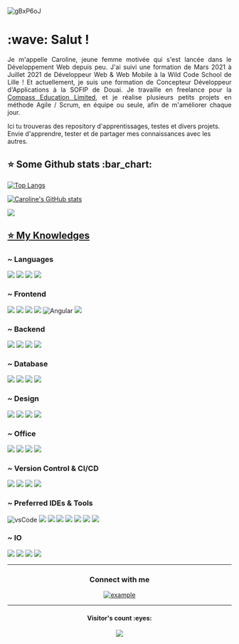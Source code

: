 ![gBxP6oJ](https://mir-s3-cdn-cf.behance.net/project_modules/max_1200/1599d7107019725.5f9d3c7bae636.gif)


<h1>:wave: Salut !</h1>
<p align="justify">Je m'appelle Caroline, jeune femme motivée qui s'est lancée dans le Développement Web depuis peu. J'ai suivi une formation de Mars 2021 à Juillet 2021 de Développeur Web & Web Mobile à la Wild Code School de Lille ! Et actuellement, je suis une formation de Concepteur Développeur d'Applications à la SOFIP de Douai. Je travaille en freelance pour la <a href="https://github.com/Compass-Education-Limited" target="_blank">Compass Education Limited</a>, et je réalise plusieurs petits projets en méthode Agile / Scrum, en équipe ou seule, afin de m'améliorer chaque jour.
  
Ici tu trouveras des repository d'apprentissages, testes et divers projets.
Envie d'apprendre, tester et de partager mes connaissances avec les autres.</p>

<h2>⭐ Some Github stats :bar_chart:</h2>

[![Top Langs](https://github-readme-stats.vercel.app/api/top-langs/?username=CaroD59&layout=compact&theme=aura&show_icons=true)](https://github.com/CaroD59/github-readme-stats)

[![Caroline's GitHub stats](https://github-readme-stats.vercel.app/api?username=CaroD59&theme=dark&show_icons=true)](https://github.com/CaroD59/github-readme-stats)

<img align="center" src="https://github-readme-streak-stats.herokuapp.com/?user=CaroD59&theme=dark">

<h2><u><b>⭐ My Knowledges</b></u></h2>

<h3>~ Languages</h3>

<p>
  <img src="https://img.shields.io/badge/Javascript-F7DF1E.svg?style=for-the-badge&logo=javascript&logoColor=black" /> 
  <img src="https://img.shields.io/badge/html-E34F26.svg?style=for-the-badge&logo=html5&logoColor=white" /> 
  <img src="https://img.shields.io/badge/css-1572B6.svg?style=for-the-badge&logo=css3&logoColor=white" />
  <img src="https://img.shields.io/badge/typescript-3178C6.svg?style=for-the-badge&logo=typescript&logoColor=white" />
</p>

<h3>~ Frontend</h3>

<p>
  <img src="https://img.shields.io/badge/styled--components-DB7093?style=for-the-badge&logo=styled-components&logoColor=white" />
  <img src="https://img.shields.io/badge/SASS%20-hotpink.svg?&style=for-the-badge&logo=SASS&logoColor=white" />
  <img src="https://img.shields.io/badge/bootstrap-7952B3.svg?style=for-the-badge&logo=bootstrap&logoColor=white" />
  <img src="https://img.shields.io/badge/reactjs-61DAFB.svg?style=for-the-badge&logo=react&logoColor=black" />
  <img alt="Angular" src="https://img.shields.io/badge/angular%20-%23DD0031.svg?&style=for-the-badge&logo=angular&logoColor=white"/>
  <img src="https://img.shields.io/badge/React_Router-CA4245?style=for-the-badge&logo=react-router&logoColor=white" />
</p>

<h3>~ Backend</h3>

<p>
  <img src="https://img.shields.io/badge/node.js-339933.svg?style=for-the-badge&logo=nodedotjs&logoColor=white" /> 
  <img src="https://img.shields.io/badge/express-000000.svg?style=for-the-badge&logo=express&logoColor=white" />
  <img src="https://img.shields.io/badge/PHP-777BB4?style=for-the-badge&logo=php&logoColor=white" />
  <img src="https://img.shields.io/badge/Laravel-FF2D20?style=for-the-badge&logo=laravel&logoColor=white" />
</p>

<h3>~ Database</h3>

<p>
  <img src="https://img.shields.io/badge/mysql-%2300f.svg?&style=for-the-badge&logo=mysql&logoColor=white"/>
  <img src="https://img.shields.io/badge/phpmyadmin-6C78AF?style=for-the-badge&logo=phpmyadmin&logoColor=white" />
  <img src="https://img.shields.io/badge/wampserver-FB7A24?style=for-the-badge&logo=wampserver&logoColor=000000" />
  <img src="https://img.shields.io/badge/Insomnia-black?style=for-the-badge&logo=insomnia&logoColor=5849BE"/>
</p>

<h3>~ Design</h3>

<p>
  <img src="https://img.shields.io/badge/adobe%20photoshop%20-%2331A8FF.svg?&style=for-the-badge&logo=adobe%20photoshop&logoColor=white"/>
  <img src="https://img.shields.io/badge/adobe%20illustrator%20-%23FF9A00.svg?&style=for-the-badge&logo=adobe%20illustrator&logoColor=white"/>
  <img src="https://img.shields.io/badge/figma%20-%23F24E1E.svg?&style=for-the-badge&logo=figma&logoColor=white"/>
  <img src="https://img.shields.io/badge/Canva%20-%2300C4CC.svg?&style=for-the-badge&logo=Canva&logoColor=white"/>
</p>
  
  <h3>~ Office</h3>

<p>
  <img src="https://img.shields.io/badge/Apache_OpenOffice-0E85CD?style=for-the-badge&logo=ApacheOpenOffice&logoColor=white" />
  <img src="https://img.shields.io/badge/Google%20Sheets-34A853?style=for-the-badge&logo=google-sheets&logoColor=white" />
  <img src="https://img.shields.io/badge/LibreOffice-18A303?style=for-the-badge&logo=LibreOffice&logoColor=white" />
  <img src="https://img.shields.io/badge/Microsoft_Office-D83B01?style=for-the-badge&logo=microsoft-office&logoColor=white" />
</p>

<h3>~ Version Control & CI/CD</h3>

<p>
  <img src="https://img.shields.io/badge/git-F05032.svg?style=for-the-badge&logo=git&logoColor=white" />
  <img src="https://img.shields.io/badge/github-181717.svg?style=for-the-badge&logo=github&logoColor=white" />
  <img src="https://img.shields.io/badge/gitlab-181717.svg?style=for-the-badge&logo=gitlab&logoColor=white" />
  <img src="https://img.shields.io/badge/docker-2496ED.svg?style=for-the-badge&logo=docker&logoColor=white" />
</p>

<h3>~ Preferred IDEs & Tools</h3>

<p> 
  <img src="https://img.shields.io/badge/vscode-007ACC.svg?style=for-the-badge&logo=visualstudiocode&logoColor=white" alt="vsCode" /> 
  <img src="https://img.shields.io/badge/sublime_text%20-%23575757.svg?&style=for-the-badge&logo=sublime-text&logoColor=important" />
  <img src="https://img.shields.io/badge/Trello%20-%23026AA7.svg?&style=for-the-badge&logo=Trello&logoColor=white" />
  <img src="https://img.shields.io/badge/ESLint-4B3263?style=for-the-badge&logo=eslint&logoColor=white" />
  <img src="https://img.shields.io/badge/prettier-1A2C34?style=for-the-badge&logo=prettier&logoColor=F7BA3E" />
  <img src="https://img.shields.io/badge/Babel-F9DC3e?style=for-the-badge&logo=babel&logoColor=black" />
  <img src="https://img.shields.io/badge/Postman-FF6C37?style=for-the-badge&logo=postman&logoColor=red" />
  <img src="https://img.shields.io/badge/NPM-%23000000.svg?style=for-the-badge&logo=npm&logoColor=white" />
</p>
  
  <h3>~ IO</h3>

<p>
  <img src="https://img.shields.io/badge/Windows-0078D6?style=for-the-badge&logo=windows&logoColor=white" />
  <img src="https://img.shields.io/badge/Ubuntu-E95420?style=for-the-badge&logo=ubuntu&logoColor=white" />
  <img src="https://img.shields.io/badge/Android-3DDC84?style=for-the-badge&logo=android&logoColor=white" />
  <img src="https://img.shields.io/badge/iOS-000000?style=for-the-badge&logo=ios&logoColor=white">
</p>

----

<h3 align="center">Connect with me</h3>

<div style="margin-top:10px" align="center">
  <div>
    <a href="https://www.linkedin.com/in/dorchies-c/" target="_blank">
      <img src="https://img.shields.io/badge/Linked%20In-0A66C2.svg?style=for-the-badge&logo=linkedin&logoColor=white" alt="example"/>
    </a>
  </div>
</div>

----

<h4 align="center">Visitor's count :eyes:</h4>

<p align="center">
<img  src="https://profile-counter.glitch.me/CaroD59/count.svg" />
  </p>


